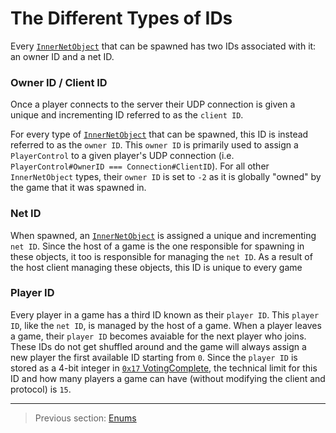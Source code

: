 # The Different Types of IDs

Every [`InnerNetObject`](../05_innernetobject_types/README.md) that can be spawned has two IDs associated with it: an owner ID and a net ID.

### Owner ID / Client ID

Once a player connects to the server their UDP connection is given a unique and incrementing ID referred to as the `client ID`.

For every type of [`InnerNetObject`](../05_innernetobject_types/README.md) that can be spawned, this ID is instead referred to as the `owner ID`. This `owner ID` is primarily used to assign a `PlayerControl` to a given player's UDP connection (i.e. `PlayerControl#OwnerID === Connection#ClientID`). For all other `InnerNetObject` types, their `owner ID` is set to `-2` as it is globally "owned" by the game that it was spawned in.

### Net ID

When spawned, an [`InnerNetObject`](../05_innernetobject_types/README.md) is assigned a unique and incrementing `net ID`. Since the host of a game is the one responsible for spawning in these objects, it too is responsible for managing the `net ID`. As a result of the host client managing these objects, this ID is unique to every game

### Player ID

Every player in a game has a third ID known as their `player ID`. This `player ID`, like the `net ID`, is managed by the host of a game. When a player leaves a game, their `player ID` becomes avaiable for the next player who joins. These IDs do not get shuffled around and the game will always assign a new player the first available ID starting from `0`. Since the `player ID` is stored as a 4-bit integer in [`0x17` VotingComplete](04_rpc_message_types/23_votingcomplete.md#the-vote-states-bitfield), the technical limit for this ID and how many players a game can have (without modifying the client and protocol) is `15`.

---

> Previous section: [Enums](06_enums.md)
